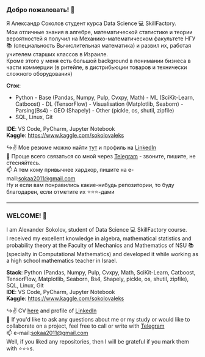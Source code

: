 ### Добро пожаловать! 👋

Я Александр Соколов студент курса Data Science 💻 SkillFactory.  
Мои отличные знания в алгебре, математической статистике и теории вероятностей я получил на Механико-математическом факультете НГУ 📚 (специальность Вычислительная математика) и развил их, работая учителем старших классов в Израиле.  
Кроме этого у меня есть большой background в понимании бизнеса в части коммерции (в ритейле, в дистрибьюции товаров и технически сложного оборудования)  

**Стэк**:  
- Python - Base (Pandas, Numpy, Pulp, Cvxpy, Math) - ML (SciKit-Learn, Catboost) - DL (TensorFlow) - Visualisation (Matplotlib, Seaborn) - Parsing(Bs4) - GEO (Shapely) - Other (pickle, os, shutil, zipfile)
- SQL, Linux, Git  

**IDE**: VS Code, PyCharm, Jupyter Notebook  
**Kaggle**: https://www.kaggle.com/sokolovaleks

↪️✌️ Мое резюме можно найти [тут](https://hh.ru/resume/771742d4ff073fc5bb0039ed1f7368755a7a74) и профиль на [LinkedIn](https://www.linkedin.com/in/%D1%81%D0%BE%D0%BA%D0%BE%D0%BB%D0%BE%D0%B2-%D0%B0%D0%BB%D0%B5%D0%BA%D1%81%D0%B0%D0%BD%D0%B4%D1%80-05378037/)  
📩 Проще всего связаться со мной через [Telegram](https://t.me/aleks_2011) - звоните, пишите, не стесняйтесь.  
📫 А тем кому привычнее хардкор, пишите на e-mail:[sokaa2011@gmail.com](mailto:sokaa2011@gmail.com)  
Ну и если вам понравились какие-нибудь репозитории, то буду благодарен, если отметите их ⭐️⭐️⭐️-дами  

---
### WELCOME! 👋

I am Alexander Sokolov, student of Data Science 💻 SkillFactory course.  
I received my excellent knowledge in algebra, mathematical statistics and probability theory at the Faculty of Mechanics and Mathematics of NSU 📚 (specialty in Computational Mathematics) and developed it while working as a high school mathematics teacher in Israel.  

**Stack**:  Python (Pandas, Numpy, Pulp, Cvxpy, Math, SciKit-Learn, Catboost, TensorFlow, Matplotlib, Seaborn, Bs4, Shapely, pickle, os, shutil, zipfile), SQL, Linux, Git  
**IDE**: VS Code, PyCharm, Jupyter Notebook  
**Kaggle**: https://www.kaggle.com/sokolovaleks

↪️✌️ CV [here](https://hh.ru/resume/771742d4ff073fc5bb0039ed1f7368755a7a74) and profile of [LinkedIn](https://www.linkedin.com/in/%D1%81%D0%BE%D0%BA%D0%BE%D0%BB%D0%BE%D0%B2-%D0%B0%D0%BB%D0%B5%D0%BA%D1%81%D0%B0%D0%BD%D0%B4%D1%80-05378037/)  
📩  If you'd like to ask any questions about me or my study or would like to collaborate on a project, feel free to call or write with [Telegram](https://t.me/aleks_2011)  
📫 e-mail:[sokaa2011@gmail.com](mailto:sokaa2011@gmail.com)  
Well, if you liked any repositories, then I will be grateful if you mark them with ⭐️⭐️⭐️s.
